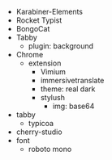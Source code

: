 * Karabiner-Elements
* Rocket Typist
* BongoCat
* Tabby
  * plugin: background
 * Chrome
   * extension
     * Vimium
     * immersivetranslate
     * theme: real dark
     * stylush
       * img: base64
* tabby
  * typicoa
* cherry-studio
* font
  * roboto mono